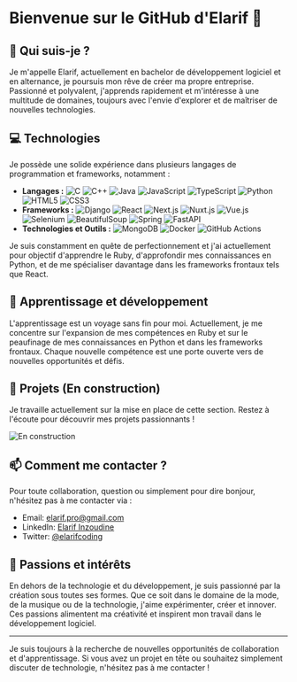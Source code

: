 # Bienvenue sur le GitHub d'Elarif 👋

## 🚀 Qui suis-je ?
Je m'appelle Elarif, actuellement en bachelor de développement logiciel et en alternance, je poursuis mon rêve de créer ma propre entreprise. Passionné et polyvalent, j'apprends rapidement et m'intéresse à une multitude de domaines, toujours avec l'envie d'explorer et de maîtriser de nouvelles technologies.

## 💻 Technologies
Je possède une solide expérience dans plusieurs langages de programmation et frameworks, notamment :
- **Langages :** ![C](https://img.shields.io/badge/-C-A8B9CC?style=flat-square&logo=c&logoColor=white)
![C++](https://img.shields.io/badge/-C++-00599C?style=flat-square&logo=cplusplus&logoColor=white)
![Java](https://img.shields.io/badge/-Java-ED8B00?style=flat-square&logo=java&logoColor=white)
![JavaScript](https://img.shields.io/badge/-JavaScript-F7DF1E?style=flat-square&logo=javascript&logoColor=black)
![TypeScript](https://img.shields.io/badge/-TypeScript-007ACC?style=flat-square&logo=typescript&logoColor=white)
![Python](https://img.shields.io/badge/-Python-3776AB?style=flat-square&logo=python&logoColor=white)
![HTML5](https://img.shields.io/badge/-HTML5-E34F26?style=flat-square&logo=html5&logoColor=white)
![CSS3](https://img.shields.io/badge/-CSS3-1572B6?style=flat-square&logo=css3&logoColor=white)
- **Frameworks :** ![Django](https://img.shields.io/badge/-Django-092E20?style=flat-square&logo=django&logoColor=white)
![React](https://img.shields.io/badge/-React-61DAFB?style=flat-square&logo=react&logoColor=black)
![Next.js](https://img.shields.io/badge/-Next.js-000000?style=flat-square&logo=next.js&logoColor=white)
![Nuxt.js](https://img.shields.io/badge/-Nuxt.js-00DC82?style=flat-square&logo=nuxt.js&logoColor=white)
![Vue.js](https://img.shields.io/badge/-Vue.js-4FC08D?style=flat-square&logo=vue.js&logoColor=white)
![Selenium](https://img.shields.io/badge/-Selenium-43B02A?style=flat-square&logo=selenium&logoColor=white)
![BeautifulSoup](https://img.shields.io/badge/-BeautifulSoup-3776AB?style=flat-square&logo=python&logoColor=white)
![Spring](https://img.shields.io/badge/-Spring-6DB33F?style=flat-square&logo=spring&logoColor=white)
![FastAPI](https://img.shields.io/badge/-FastAPI-009688?style=flat-square&logo=fastapi&logoColor=white)
- **Technologies et Outils :** ![MongoDB](https://img.shields.io/badge/MongoDB-%2347A248.svg?style=for-the-badge&logo=MongoDB&logoColor=white)
![Docker](https://img.shields.io/badge/Docker-%232496ED.svg?style=for-the-badge&logo=Docker&logoColor=white)
![GitHub Actions](https://img.shields.io/badge/GitHub%20Actions-%232088FF.svg?style=for-the-badge&logo=GitHub%20Actions&logoColor=white)

Je suis constamment en quête de perfectionnement et j'ai actuellement pour objectif d'apprendre le Ruby, d'approfondir mes connaissances en Python, et de me spécialiser davantage dans les frameworks frontaux tels que React.

## 🌱 Apprentissage et développement
L'apprentissage est un voyage sans fin pour moi. Actuellement, je me concentre sur l'expansion de mes compétences en Ruby et sur le peaufinage de mes connaissances en Python et dans les frameworks frontaux. Chaque nouvelle compétence est une porte ouverte vers de nouvelles opportunités et défis.

## 🚧 Projets (En construction)
Je travaille actuellement sur la mise en place de cette section. Restez à l'écoute pour découvrir mes projets passionnants !

![En construction](https://media.giphy.com/media/v1.Y2lkPTc5MGI3NjExYTFmcjRmaG9vdjB3cjA1amY4NDgya3Z0OXRxbTFicXR5YWE1aTA5cSZlcD12MV9pbnRlcm5hbF9naWZfYnlfaWQmY3Q9Zw/3o6Mb774rffWwh0AXm/giphy.gif)

## 📫 Comment me contacter ?
Pour toute collaboration, question ou simplement pour dire bonjour, n'hésitez pas à me contacter via :
- Email: [elarif.pro@gmail.com](mailto:elarif.pro@gmail.com)
- LinkedIn: [Elarif Inzoudine](https://www.linkedin.com/in/elarif-inzoudine/)
- Twitter: [@elarifcoding](https://twitter.com/elarifcoding)

## 🎨 Passions et intérêts
En dehors de la technologie et du développement, je suis passionné par la création sous toutes ses formes. Que ce soit dans le domaine de la mode, de la musique ou de la technologie, j'aime expérimenter, créer et innover. Ces passions alimentent ma créativité et inspirent mon travail dans le développement logiciel.

---

Je suis toujours à la recherche de nouvelles opportunités de collaboration et d'apprentissage. Si vous avez un projet en tête ou souhaitez simplement discuter de technologie, n'hésitez pas à me contacter !

